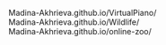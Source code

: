 Madina-Akhrieva.github.io/VirtualPiano/  
Madina-Akhrieva.github.io/Wildlife/  
Madina-Akhrieva.github.io/online-zoo/
